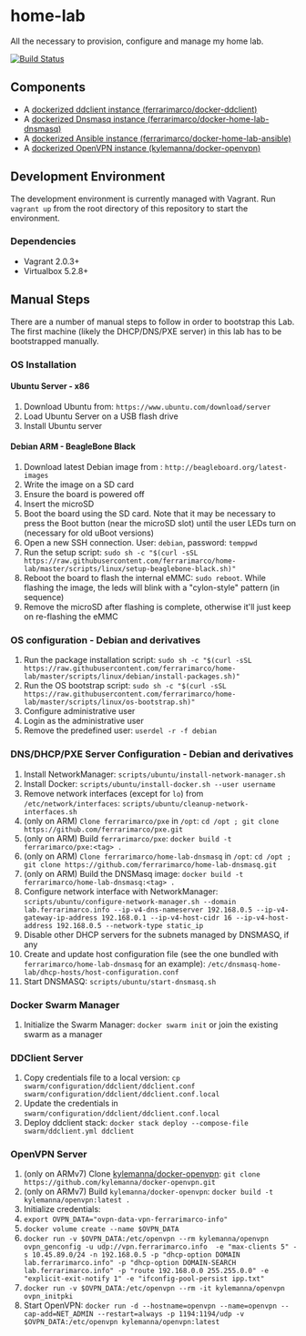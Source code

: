 # home-lab
All the necessary to provision, configure and manage my home lab.

[![Build Status](https://travis-ci.org/ferrarimarco/home-lab.svg?branch=master)](https://travis-ci.org/ferrarimarco/home-lab)

## Components

- A [dockerized ddclient instance (ferrarimarco/docker-ddclient)](https://github.com/ferrarimarco/docker-ddclient)
- A [dockerized Dnsmasq instance (ferrarimarco/docker-home-lab-dnsmasq)](https://github.com/ferrarimarco/docker-home-lab-dnsmasq)
- A [dockerized Ansible instance (ferrarimarco/docker-home-lab-ansible)](https://github.com/ferrarimarco/docker-home-lab-ansible)
- A [dockerized OpenVPN instance (kylemanna/docker-openvpn)](https://github.com/kylemanna/docker-openvpn)

## Development Environment

The development environment is currently managed with Vagrant. Run `vagrant up` from the root directory of this repository to start the environment.

### Dependencies

- Vagrant 2.0.3+
- Virtualbox 5.2.8+

## Manual Steps

There are a number of manual steps to follow in order to bootstrap this Lab. The first machine (likely the DHCP/DNS/PXE server) in this lab
has to be bootstrapped manually.

### OS Installation

#### Ubuntu Server - x86

1. Download Ubuntu from: `https://www.ubuntu.com/download/server`
1. Load Ubuntu Server on a USB flash drive
1. Install Ubuntu server

#### Debian ARM - BeagleBone Black

1. Download latest Debian image from : `http://beagleboard.org/latest-images`
1. Write the image on a SD card
1. Ensure the board is powered off
1. Insert the microSD
1. Boot the board using the SD card. Note that it may be necessary to press the Boot button (near the microSD slot) until the user LEDs turn on (necessary for old uBoot versions)
1. Open a new SSH connection. User: `debian`, password: `temppwd`
1. Run the setup script: `sudo sh -c "$(curl -sSL https://raw.githubusercontent.com/ferrarimarco/home-lab/master/scripts/linux/setup-beaglebone-black.sh)"`
1. Reboot the board to flash the internal eMMC: `sudo reboot`. While flashing the image, the leds will blink with a "cylon-style" pattern (in sequence)
1. Remove the microSD after flashing is complete, otherwise it'll just keep on re-flashing the eMMC

### OS configuration - Debian and derivatives

1. Run the package installation script: `sudo sh -c "$(curl -sSL https://raw.githubusercontent.com/ferrarimarco/home-lab/master/scripts/linux/debian/install-packages.sh)"`
1. Run the OS bootstrap script: `sudo sh -c "$(curl -sSL https://raw.githubusercontent.com/ferrarimarco/home-lab/master/scripts/linux/os-bootstrap.sh)"`
1. Configure administrative user
1. Login as the administrative user
1. Remove the predefined user: `userdel -r -f debian`

### DNS/DHCP/PXE Server Configuration - Debian and derivatives

1. Install NetworkManager: `scripts/ubuntu/install-network-manager.sh`
1. Install Docker: `scripts/ubuntu/install-docker.sh --user username`
1. Remove network interfaces (except for `lo`) from `/etc/network/interfaces`: `scripts/ubuntu/cleanup-network-interfaces.sh`
1. (only on ARM) `Clone ferrarimarco/pxe` in `/opt`: `cd /opt ; git clone https://github.com/ferrarimarco/pxe.git`
1. (only on ARM) Build `ferrarimarco/pxe`: `docker build -t ferrarimarco/pxe:<tag> .`
1. (only on ARM) `Clone ferrarimarco/home-lab-dnsmasq` in `/opt`: `cd /opt ; git clone https://github.com/ferrarimarco/home-lab-dnsmasq.git`
1. (only on ARM) Build the DNSMasq image: `docker build -t ferrarimarco/home-lab-dnsmasq:<tag> .`
1. Configure network interface with NetworkManager: `scripts/ubuntu/configure-network-manager.sh --domain lab.ferrarimarco.info --ip-v4-dns-nameserver 192.168.0.5 --ip-v4-gateway-ip-address 192.168.0.1 --ip-v4-host-cidr 16 --ip-v4-host-address 192.168.0.5 --network-type static_ip`
1. Disable other DHCP servers for the subnets managed by DNSMASQ, if any
1. Create and update host configuration file (see the one bundled with `ferrarimarco/home-lab-dnsmasq` for an example): `/etc/dnsmasq-home-lab/dhcp-hosts/host-configuration.conf`
1. Start DNSMASQ: `scripts/ubuntu/start-dnsmasq.sh`

### Docker Swarm Manager

1. Initialize the Swarm Manager: `docker swarm init` or join the existing swarm as a manager

### DDClient Server

1. Copy credentials file to a local version: `cp swarm/configuration/ddclient/ddclient.conf swarm/configuration/ddclient/ddclient.conf.local`
1. Update the credentials in `swarm/configuration/ddclient/ddclient.conf.local`
1. Deploy ddclient stack: `docker stack deploy --compose-file swarm/ddclient.yml ddclient`

### OpenVPN Server

1. (only on ARMv7) Clone [kylemanna/docker-openvpn](https://github.com/kylemanna/docker-openvpn.git): `git clone https://github.com/kylemanna/docker-openvpn.git`
1. (only on ARMv7) Build `kylemanna/docker-openvpn`: `docker build -t kylemanna/openvpn:latest .`
1. Initialize credentials:
  1. `export OVPN_DATA="ovpn-data-vpn-ferrarimarco-info"`
  1. `docker volume create --name $OVPN_DATA`
  1. `docker run -v $OVPN_DATA:/etc/openvpn --rm kylemanna/openvpn ovpn_genconfig -u udp://vpn.ferrarimarco.info  -e "max-clients 5" -s 10.45.89.0/24 -n 192.168.0.5 -p "dhcp-option DOMAIN lab.ferrarimarco.info" -p "dhcp-option DOMAIN-SEARCH lab.ferrarimarco.info" -p "route 192.168.0.0 255.255.0.0" -e "explicit-exit-notify 1" -e "ifconfig-pool-persist ipp.txt"`
  1. `docker run -v $OVPN_DATA:/etc/openvpn --rm -it kylemanna/openvpn ovpn_initpki`
1. Start OpenVPN: `docker run -d --hostname=openvpn --name=openvpn --cap-add=NET_ADMIN --restart=always -p 1194:1194/udp -v $OVPN_DATA:/etc/openvpn kylemanna/openvpn:latest`
